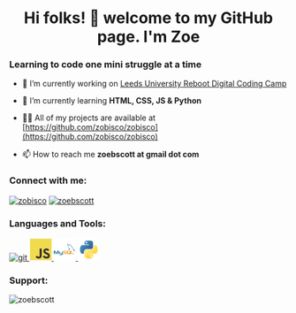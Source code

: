 <h1 align="center">Hi folks! 👋 welcome to my GitHub page. I'm Zoe</h1>
<h3 align="left">Learning to code one mini struggle at a time</h3>

- 🔭 I’m currently working on [Leeds University Reboot Digital Coding Camp](https://www.leedstrinity.ac.uk/study/reboot/digital-coding/)

- 🌱 I’m currently learning **HTML, CSS, JS & Python**

- 👨‍💻 All of my projects are available at [https://github.com/zobisco/zobisco](https://github.com/zobisco/zobisco)

- 📫 How to reach me **zoebscott at gmail dot com**

<h3 align="left">Connect with me:</h3>
<p align="left">
<a href="https://linkedin.com/in/zobisco" target="blank"><img align="center" src="https://raw.githubusercontent.com/rahuldkjain/github-profile-readme-generator/master/src/images/icons/Social/linked-in-alt.svg" alt="zobisco" height="30" width="40" /></a>
<a href="https://stackoverflow.com/users/zoebscott" target="blank"><img align="center" src="https://raw.githubusercontent.com/rahuldkjain/github-profile-readme-generator/master/src/images/icons/Social/stack-overflow.svg" alt="zoebscott" height="30" width="40" /></a>
</p>

<h3 align="left">Languages and Tools:</h3>
<p align="left"> <a href="https://git-scm.com/" target="_blank"> <img src="https://www.vectorlogo.zone/logos/git-scm/git-scm-icon.svg" alt="git" width="40" height="40"/> </a> <a href="https://developer.mozilla.org/en-US/docs/Web/JavaScript" target="_blank"> <img src="https://raw.githubusercontent.com/devicons/devicon/master/icons/javascript/javascript-original.svg" alt="javascript" width="40" height="40"/> </a> <a href="https://www.mysql.com/" target="_blank"> <img src="https://raw.githubusercontent.com/devicons/devicon/master/icons/mysql/mysql-original-wordmark.svg" alt="mysql" width="40" height="40"/> </a> <a href="https://www.python.org" target="_blank"> <img src="https://raw.githubusercontent.com/devicons/devicon/master/icons/python/python-original.svg" alt="python" width="40" height="40"/> </a> </p>

<h3 align="left">Support:</h3>
<p><a href="https://www.buymeacoffee.com/zoebscott"> <img align="left" src="https://cdn.buymeacoffee.com/buttons/v2/default-yellow.png" height="50" width="210" alt="zoebscott" /></a></p><br><br>
